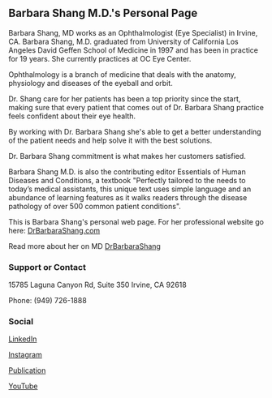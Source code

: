 ## Barbara Shang M.D.'s Personal Page

Barbara Shang, MD works as an Ophthalmologist (Eye Specialist) in Irvine, CA. Barbara Shang, M.D. graduated from University of California Los Angeles David Geffen School of Medicine in 1997 and has been in practice for 19 years. She currently practices at OC Eye Center. 

Ophthalmology is a branch of medicine that deals with the anatomy, physiology and diseases of the eyeball and orbit. 

Dr. Shang care for her patients has been a top priority since the start, making sure that every patient that comes out of Dr. Barbara Shang practice feels confident about their eye health. 

By working with Dr. Barbara Shang she's able to get a better understanding of the patient needs and help solve it with the best solutions. 

Dr. Barbara Shang commitment is what makes her customers satisfied. 

Barbara Shang M.D. is also the contributing editor Essentials of Human Diseases and Conditions, a textbook "Perfectly tailored to the needs to today’s medical assistants, this unique text uses simple language and an abundance of learning features as it walks readers through the disease pathology of over 500 common patient conditions".

This is Barbara Shang's personal web page. For her professional website go here:
[DrBarbaraShang.com](http://www.drbarbarashang.com/)




Read more about her on MD [DrBarbaraShang](https://www.md.com/doctor/barbara-shang-md)


### Support or Contact

15785 Laguna Canyon Rd, Suite 350
Irvine, CA 92618
 
Phone: (949) 726-1888


### Social
[LinkedIn](https://www.linkedin.com/in/barbara-shang-md/)

[Instagram](https://www.instagram.com/barbarashangmd/)

[Publication](http://clincancerres.aacrjournals.org/content/3/11/1943.short)

[YouTube](https://www.youtube.com/watch?v=xJYRlWXIhLE)
